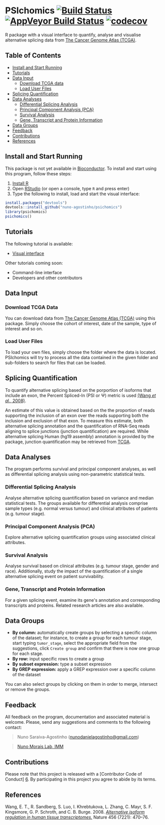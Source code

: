 # PSIchomics [![Build Status](https://travis-ci.org/nuno-agostinho/psichomics.svg?branch=master)](https://travis-ci.org/nuno-agostinho/psichomics) [![AppVeyor Build Status](https://ci.appveyor.com/api/projects/status/github/nuno-agostinho/psichomics?branch=master&svg=true)](https://ci.appveyor.com/project/nuno-agostinho/psichomics) [![codecov](https://codecov.io/gh/nuno-agostinho/psichomics/branch/master/graph/badge.svg)](https://codecov.io/gh/nuno-agostinho/psichomics)
R package with a visual interface to quantify, analyse and visualise alternative
splicing data from [The Cancer Genome Atlas (TCGA)][1].

## Table of Contents

* [Install and Start Running](#install-and-start-running)
* [Tutorials](#tutorials)
* [Data Input](#data-input)
    * [Download TCGA data](#download-tcga-data)
    * [Load User Files](#load-user-files)
* [Splicing Quantification](#splicing-quantification)
* [Data Analyses](#data-analyses)
    * [Differential Splicing Analysis](#differential-splicing-analysis)
    * [Principal Component Analysis (PCA)](#principal-component-analysis-pca)
    * [Survival Analysis](#survival-analysis)
    * [Gene, Transcript and Protein Information](#gene-transcript-and-protein-information)
* [Data Groups](#data-groups)
* [Feedback](#feedback)
* [Contributions](#contributions)
* [References](#references)

## Install and Start Running
This package is not yet available in [Bioconductor][2]. To install and start 
using this program, follow these steps:

1. [Install R][3]
2. Open [RStudio][4] (or open a console, type `R` and press enter)
3. Type the following to install, load and start the visual interface:
```r
install.packages("devtools")
devtools::install_github("nuno-agostinho/psichomics")
library(psichomics)
psichomics()
```

## Tutorials

The following tutorial is available:

* [Visual interface](http://rpubs.com/nuno-agostinho/psichomics-tutorial-visual)

Other tutorials coming soon:

* Command-line interface
* Developers and other contributors

## Data Input
### Download TCGA Data
You can download data from [The Cancer Genome Atlas (TCGA)][1] using this
package. Simply choose the cohort of interest, date of the sample, type of 
interest and so on.

### Load User Files
To load your own files, simply choose the folder where the data is located. 
PSIchomics will try to process all the data contained in the given folder and
sub-folders to search for files that can be loaded.

## Splicing Quantification
To quantify alternative splicing based on the porportion of isoforms that 
include an exon, the Percent Spliced-In (PSI or Ψ) metric is used [(Wang *et 
al.*, 2008)](#references).

An estimate of this value is obtained based on the the proportion of reads 
supporting the inclusion of an exon over the reads supporting both the inclusion
and exclusion of that exon. To measure this estimate, both alternative splicing 
annotation and the quantification of RNA-Seq reads aligning to splice junctions
(junction quantification) are required. While alternative splicing Human (hg19
assembly) annotation is provided by the package, junction quantification may be
retrieved from [TCGA][1].

## Data Analyses
The program performs survival and principal component analyses, as well as
differential splicing analysis using non-parametric statistical tests.

### Differential Splicing Analysis
Analyse alternative splicing quantification based on variance and median 
statistical tests. The groups available for differential analysis comprise 
sample types (e.g. normal versus tumour) and clinical attributes of patients 
(e.g. tumour stage).

### Principal Component Analysis (PCA)
Explore alternative splicing quantification groups using associated clinical 
attributes.

### Survival Analysis
Analyse survival based on clinical attributes (e.g. tumour stage, gender and
race). Additionally, study the impact of the quantification of a single 
alternative splicing event on patient survivability.

### Gene, Transcript and Protein Information
For a given splicing event, examine its gene's annotation and corresponding 
transcripts and proteins. Related research articles are also available.

## Data Groups

- **By column:** automatically create groups by selecting a specific column of 
the dataset; for instance, to create a group for each tumour stage, start typing
`tumor_stage`, select the appropriate field from the suggestions, click 
`Create group` and confirm that there is now one group for each stage.
- **By row:** input specific rows to create a group
- **By subset expression:** type a subset expression
- **By GREP expression:** apply a GREP expression over a specific column of the 
dataset

You can also select groups by clicking on them in order to merge, intersect or 
remove the groups.

## Feedback
All feedback on the program, documentation and associated material is welcome. 
Please, send any suggestions and comments to the following contact:

> Nuno Saraiva-Agostinho (nunodanielagostinho@gmail.com)

> [Nuno Morais Lab, IMM][5]

## Contributions
Please note that this project is released with a [Contributor Code of Conduct]
[6]. By participating in this project you agree to abide by its terms.

## References
Wang, E. T., R. Sandberg, S. Luo, I. Khrebtukova, L. Zhang, C. Mayr, S. F. 
Kingsmore, G. P. Schroth, and C. B. Burge. 2008. [*Alternative isoform 
regulation in human tissue transcriptomes.*][7] Nature 456 (7221): 470–76.

[1]: https://tcga-data.nci.nih.gov
[2]: https://www.bioconductor.org
[3]: https://www.r-project.org
[4]: https://www.rstudio.com/products/rstudio
[5]: http://imm.medicina.ulisboa.pt/group/compbio
[6]: CONDUCT.md
[7]: http://www.nature.com/nature/journal/v456/n7221/full/nature07509.html